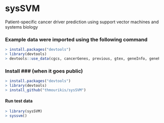 # sysSVM
Patient-specific cancer driver prediction using support vector machines and systems biology

### Example data were imported using the following command
```r
> install.packages("devtools")
> library(devtools)
> devtools::use_data(cgcs, cancerGenes, previous, gtex, geneInfo, geneProperties_mmImputed, false_positive_genes, oac_data, internal = TRUE)
```

### Install ### (when it goes public)

```r
> install.packages("devtools")
> library(devtools)
> install_github("thmourikis/sysSVM")
```

#### Run test data ####
```r
> library(sysSVM)
> syssvm()
```
